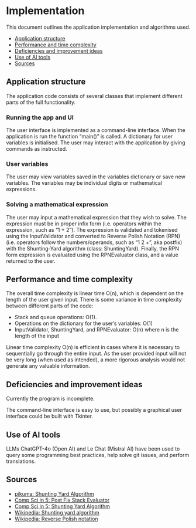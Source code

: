 # Implementation

This document outlines the application implementation and algorithms used.

- [Application structure](#application-structure)
- [Performance and time complexity](#performance-and-time-complexity)
- [Deficiencies and improvement ideas](#deficiencies-and-improvement-ideas)
- [Use of AI tools](#use-of-ai-tools)
- [Sources](#sources)


## Application structure

The application code consists of several classes that implement different parts of the full functionality.  


### Running the app and UI

The user interface is implemented as a command-line interface. When the application is run the function “main()” is called. A dictionary for user variables is initialised. The user may interact with the application by giving commands as instructed.


### User variables

The user may view variables saved in the variables dictionary or save new variables. The variables may be individual digits or mathematical expressions.


### Solving a mathematical expression

The user may input a mathematical expression that they wish to solve. The expression must be in proper infix form (i.e. operators within the expression, such as “1 + 2”). The expression is validated and tokenised using the InputValidator and converted to Reverse Polish Notation (RPN) (i.e. operators follow the numbers/operands, such as “1 2 +”, aka postfix) with the Shunting-Yard algorithm (class: ShuntingYard). Finally, the RPN form expression is evaluated using the RPNEvaluator class, and a value returned to the user.


## Performance and time complexity

The overall time complexity is linear time O(n), which is dependent on the length of the user given input. There is some variance in time complexity between different parts of the code:

* Stack and queue operations: O(1).
* Operations on the dictionary for the user’s variables: O(1)
* InputValidator, ShuntingYard, and RPNEvaluator: O(n) where n is the length of the input

Linear time complexity O(n) is efficient in cases where it is necessary to sequentially go through the entire input. As the user provided input will not be very long (when used as intended), a more rigorous analysis would not generate any valuable information.


## Deficiencies and improvement ideas 

Currently the program is incomplete.  

The command-line interface is easy to use, but possibly a graphical user interface could be built with Tkinter. 


## Use of AI tools

LLMs ChatGPT-4o (Open AI) and Le Chat (Mistral AI) have been used to query some programming best practices, help solve git issues, and perform translations.


## Sources

- [pikuma: Shunting Yard Algorithm](https://www.youtube.com/watch?v=ceu-7gV1wd0)
- [Comp Sci in 5: Post Fix Stack Evaluator]( https://www.youtube.com/watch?v=bebqXO8H4eA)
- [Comp Sci in 5: Shunting Yard Algorithm](https://www.youtube.com/watch?v=Wz85Hiwi5MY)
- [Wikipedia: Shunting yard algorithm](https://en.wikipedia.org/wiki/Shunting_yard_algorithm)
- [Wikipedia: Reverse Polish notation](https://en.wikipedia.org/wiki/Reverse_Polish_notation)
